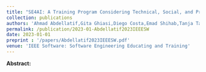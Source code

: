 ```yaml
---
title: "SE4AI: A Training Program Considering Technical, Social, and Professional Aspects of AI-based Software Systems"
collection: publications
authors: 'Ahmad Abdellatif,Gita Ghiasi,Diego Costa,Emad Shihab,Tanja Tajmel'
permalink: /publication/2023-01-Abdellatif2023IEEESW
date: 2023-01-01
preprint : '/papers/Abdellatif2023IEEESW.pdf'
venue: 'IEEE Software: Software Engineering Educating and Training'
---
```

 **Abstract:**  

